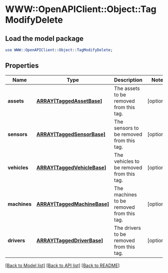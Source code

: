# WWW::OpenAPIClient::Object::TagModifyDelete

## Load the model package
```perl
use WWW::OpenAPIClient::Object::TagModifyDelete;
```

## Properties
Name | Type | Description | Notes
------------ | ------------- | ------------- | -------------
**assets** | [**ARRAY[TaggedAssetBase]**](TaggedAssetBase.md) | The assets to be removed from this tag. | [optional] 
**sensors** | [**ARRAY[TaggedSensorBase]**](TaggedSensorBase.md) | The sensors to be removed from this tag. | [optional] 
**vehicles** | [**ARRAY[TaggedVehicleBase]**](TaggedVehicleBase.md) | The vehicles to be removed from this tag. | [optional] 
**machines** | [**ARRAY[TaggedMachineBase]**](TaggedMachineBase.md) | The machines to be removed from this tag. | [optional] 
**drivers** | [**ARRAY[TaggedDriverBase]**](TaggedDriverBase.md) | The drivers to be removed from this tag. | [optional] 

[[Back to Model list]](../README.md#documentation-for-models) [[Back to API list]](../README.md#documentation-for-api-endpoints) [[Back to README]](../README.md)


